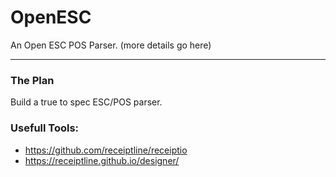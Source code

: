 # OpenESC
 An Open ESC POS Parser. (more details go here)

---
### The Plan
Build a true to spec ESC/POS parser.

### Usefull Tools:
* https://github.com/receiptline/receiptio
* https://receiptline.github.io/designer/

